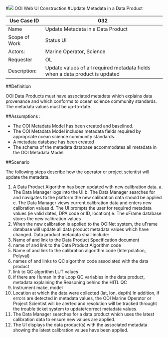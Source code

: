 #![](http://www.rpsgroup.com/images/2012-specific/RPSlogo.aspx) OOI Web UI Construction 
#Update Metadata in a Data Product

| Use Case ID | 032 |
| --- | --- |
| Name | Update Metadata in a Data Product |
| Scope of Work | Status UI |
| Actors: | Marine Operator, Science |
| Requester | OL |
| Description: | Update values of all required metadata fields when a data product is updated  |


##Definition

OOI Data Products must have associated metadata which explains data provenance and which conforms to ocean science community standards. The metadata values must be up-to-date.

##Assumptions :

- The OOI Metadata Model has been created and baselined.
- The OOI Metadata Model includes metadata fields required by appropriate ocean science community standards.
- A metadata database has been created 
- The schema of the metadata database accommodates all metadata in the OOI Metadata Model

##Scenario

The following steps describe how the operator or project scientist will update the metadata.


1. A Data Product Algorithm has been updated with new calibration data. 
   a. The Data Manager logs into the UI
   b. The Data Manager searches for and navigates to the platform the new calibration data should be applied
   c. The Data Manager views current calibration data and enters new calibration values
   d. The UI prompts the user for required metadata values (ie valid dates, DPA code or ID, location)
   e. The uFrame database stores the new calibration values
2. When the new calibration is applied to the OOINet system, the uFrame database will update all data product metadata values which have changed. Data product metadata shall include:
  1. Name of and link to the Data Product Specification document
  2. name of and link to the Data Product Algorithm code
  3. Name of and link to the calibration algorithm code (Interpolation, Polyval)
  4. names of and links to QC algorithm code associated with the data product
  5. link to QC algorithm LUT values
  6. if there are Human In the Loop QC variables in the data product, metadata explaining the Reasoning behind the HITL QC
  7. Instrument make, model
  8. Location at which the data were collected (lat, lon, depth)
In addition, if errors are detected in metadata values, the OOI Marine Operator or Project Scientist will be alerted and resolution will be tracked throught the trouble ticket system to update/correct metadata values.
3. The Data Manager searches for a data product which uses the latest calibration data to ensure new values are applied.
4. The UI displays the data product(s) with the associated metadata showing the latest calibration values have been applied.
